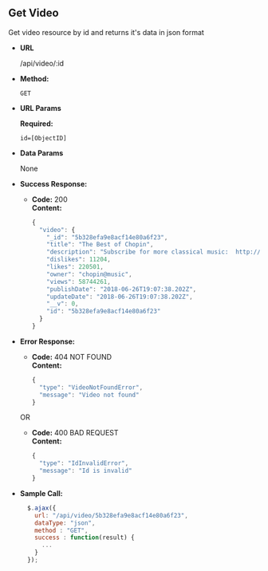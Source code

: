 **Get Video**
----
  Get video resource by id and returns it's data in json format

* **URL**

  /api/video/:id

* **Method:**

  `GET`
  
*  **URL Params**

   **Required:**
 
   `id=[ObjectID]`

* **Data Params**

  None

* **Success Response:**

  * **Code:** 200 <br />
    **Content:** 

    ```javascript 
    {
      "video": {
        "_id": "5b328efa9e8acf14e80a6f23",
        "title": "The Best of Chopin",
        "description": "Subscribe for more classical music:  http://bit.ly/YouTubeHalidonMusic",
        "dislikes": 11204,
        "likes": 220501,
        "owner": "chopin@music",
        "views": 58744261,
        "publishDate": "2018-06-26T19:07:38.202Z",
        "updateDate": "2018-06-26T19:07:38.202Z",
        "__v": 0,
        "id": "5b328efa9e8acf14e80a6f23"
      } 
    }
    ```
 
* **Error Response:**

  * **Code:** 404 NOT FOUND <br />
    **Content:** 

    ```javascript
    {
      "type": "VideoNotFoundError",
      "message": "Video not found"
    }
    ```

  OR

  * **Code:** 400 BAD REQUEST <br />
    **Content:** 
    
    ```javascript
    {
      "type": "IdInvalidError",
      "message": "Id is invalid"
    }
    ```

* **Sample Call:**

  ```javascript
    $.ajax({
      url: "/api/video/5b328efa9e8acf14e80a6f23",
      dataType: "json",
      method : "GET",
      success : function(result) {
        ...
      }
    });
  ```
